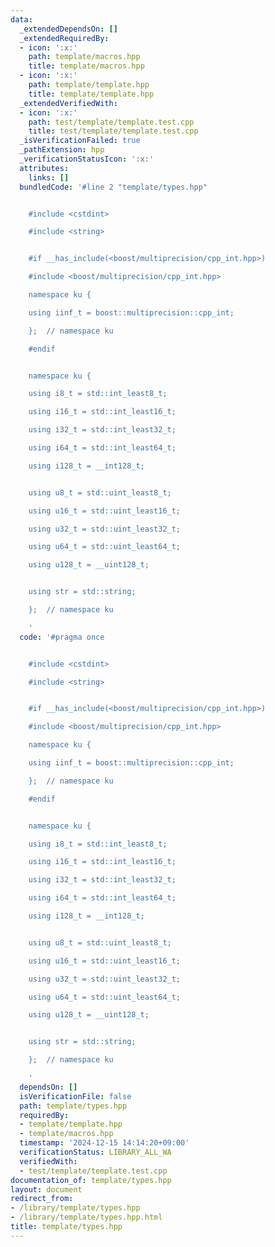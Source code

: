 ```yaml
---
data:
  _extendedDependsOn: []
  _extendedRequiredBy:
  - icon: ':x:'
    path: template/macros.hpp
    title: template/macros.hpp
  - icon: ':x:'
    path: template/template.hpp
    title: template/template.hpp
  _extendedVerifiedWith:
  - icon: ':x:'
    path: test/template/template.test.cpp
    title: test/template/template.test.cpp
  _isVerificationFailed: true
  _pathExtension: hpp
  _verificationStatusIcon: ':x:'
  attributes:
    links: []
  bundledCode: '#line 2 "template/types.hpp"


    #include <cstdint>

    #include <string>


    #if __has_include(<boost/multiprecision/cpp_int.hpp>)

    #include <boost/multiprecision/cpp_int.hpp>

    namespace ku {

    using iinf_t = boost::multiprecision::cpp_int;

    };  // namespace ku

    #endif


    namespace ku {

    using i8_t = std::int_least8_t;

    using i16_t = std::int_least16_t;

    using i32_t = std::int_least32_t;

    using i64_t = std::int_least64_t;

    using i128_t = __int128_t;


    using u8_t = std::uint_least8_t;

    using u16_t = std::uint_least16_t;

    using u32_t = std::uint_least32_t;

    using u64_t = std::uint_least64_t;

    using u128_t = __uint128_t;


    using str = std::string;

    };  // namespace ku

    '
  code: '#pragma once


    #include <cstdint>

    #include <string>


    #if __has_include(<boost/multiprecision/cpp_int.hpp>)

    #include <boost/multiprecision/cpp_int.hpp>

    namespace ku {

    using iinf_t = boost::multiprecision::cpp_int;

    };  // namespace ku

    #endif


    namespace ku {

    using i8_t = std::int_least8_t;

    using i16_t = std::int_least16_t;

    using i32_t = std::int_least32_t;

    using i64_t = std::int_least64_t;

    using i128_t = __int128_t;


    using u8_t = std::uint_least8_t;

    using u16_t = std::uint_least16_t;

    using u32_t = std::uint_least32_t;

    using u64_t = std::uint_least64_t;

    using u128_t = __uint128_t;


    using str = std::string;

    };  // namespace ku

    '
  dependsOn: []
  isVerificationFile: false
  path: template/types.hpp
  requiredBy:
  - template/template.hpp
  - template/macros.hpp
  timestamp: '2024-12-15 14:14:20+09:00'
  verificationStatus: LIBRARY_ALL_WA
  verifiedWith:
  - test/template/template.test.cpp
documentation_of: template/types.hpp
layout: document
redirect_from:
- /library/template/types.hpp
- /library/template/types.hpp.html
title: template/types.hpp
---
```

